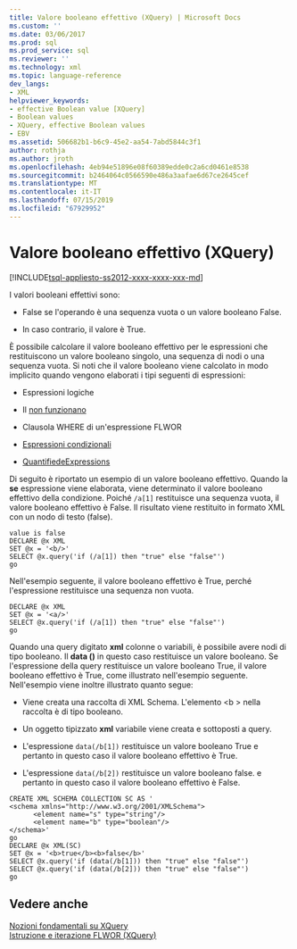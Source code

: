 ```yaml
---
title: Valore booleano effettivo (XQuery) | Microsoft Docs
ms.custom: ''
ms.date: 03/06/2017
ms.prod: sql
ms.prod_service: sql
ms.reviewer: ''
ms.technology: xml
ms.topic: language-reference
dev_langs:
- XML
helpviewer_keywords:
- effective Boolean value [XQuery]
- Boolean values
- XQuery, effective Boolean values
- EBV
ms.assetid: 506682b1-b6c9-45e2-aa54-7abd5844c3f1
author: rothja
ms.author: jroth
ms.openlocfilehash: 4eb94e51896e08f60389edde0c2a6cd0461e8538
ms.sourcegitcommit: b2464064c0566590e486a3aafae6d67ce2645cef
ms.translationtype: MT
ms.contentlocale: it-IT
ms.lasthandoff: 07/15/2019
ms.locfileid: "67929952"
---
```

# <a name="effective-boolean-value-xquery"></a>Valore booleano effettivo (XQuery)
[!INCLUDE[tsql-appliesto-ss2012-xxxx-xxxx-xxx-md](../includes/tsql-appliesto-ss2012-xxxx-xxxx-xxx-md.md)]

  I valori booleani effettivi sono:  
  
-   False se l'operando è una sequenza vuota o un valore booleano False.  
  
-   In caso contrario, il valore è True.  
  
 È possibile calcolare il valore booleano effettivo per le espressioni che restituiscono un valore booleano singolo, una sequenza di nodi o una sequenza vuota. Si noti che il valore booleano viene calcolato in modo implicito quando vengono elaborati i tipi seguenti di espressioni:  
  
-   Espressioni logiche  
  
-   Il [non funzionano](../xquery/functions-on-boolean-values-not-function.md)  
  
-   Clausola WHERE di un'espressione FLWOR  
  
-   [Espressioni condizionali](../xquery/conditional-expressions-xquery.md)  
  
-   [QuantifiedeExpressions](../xquery/quantified-expressions-xquery.md)  
  
 Di seguito è riportato un esempio di un valore booleano effettivo. Quando la **se** espressione viene elaborata, viene determinato il valore booleano effettivo della condizione. Poiché `/a[1]` restituisce una sequenza vuota, il valore booleano effettivo è False. Il risultato viene restituito in formato XML con un nodo di testo (false).  
  
```  
value is false  
DECLARE @x XML  
SET @x = '<b/>'  
SELECT @x.query('if (/a[1]) then "true" else "false"')  
go  
```  
  
 Nell'esempio seguente, il valore booleano effettivo è True, perché l'espressione restituisce una sequenza non vuota.  
  
```  
DECLARE @x XML  
SET @x = '<a/>'  
SELECT @x.query('if (/a[1]) then "true" else "false"')  
go  
```  
  
 Quando una query digitato **xml** colonne o variabili, è possibile avere nodi di tipo booleano. Il **data ()** in questo caso restituisce un valore booleano. Se l'espressione della query restituisce un valore booleano True, il valore booleano effettivo è True, come illustrato nell'esempio seguente. Nell'esempio viene inoltre illustrato quanto segue:  
  
-   Viene creata una raccolta di XML Schema. L'elemento \<b > nella raccolta è di tipo booleano.  
  
-   Un oggetto tipizzato **xml** variabile viene creata e sottoposti a query.  
  
-   L'espressione `data(/b[1])` restituisce un valore booleano True e pertanto in questo caso il valore booleano effettivo è True.  
  
-   L'espressione `data(/b[2])` restituisce un valore booleano false. e pertanto in questo caso il valore booleano effettivo è False.  
  
```  
CREATE XML SCHEMA COLLECTION SC AS '  
<schema xmlns="http://www.w3.org/2001/XMLSchema">  
      <element name="s" type="string"/>  
      <element name="b" type="boolean"/>  
</schema>'  
go  
DECLARE @x XML(SC)  
SET @x = '<b>true</b><b>false</b>'  
SELECT @x.query('if (data(/b[1])) then "true" else "false"')  
SELECT @x.query('if (data(/b[2])) then "true" else "false"')  
go  
```  
  
## <a name="see-also"></a>Vedere anche  
 [Nozioni fondamentali su XQuery](../xquery/xquery-basics.md)   
 [Istruzione e iterazione FLWOR &#40;XQuery&#41;](../xquery/flwor-statement-and-iteration-xquery.md)  
  
  
